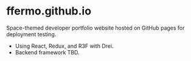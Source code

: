 # ffermo.github.io
Space-themed developer portfolio website hosted on GitHub pages for deployment testing.

- Using React, Redux, and R3F with Drei.
- Backend framework TBD.
